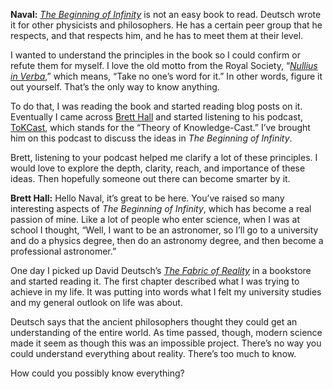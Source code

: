 




**Naval:** _[The Beginning of Infinity](https://www.google.com/search?client=safari&rls=en&q=the+beginning+of+infinity&ie=UTF-8&oe=UTF-8)_ is not an easy book to read. Deutsch wrote it for other physicists and philosophers. He has a certain peer group that he respects, and that respects him, and he has to meet them at their level.

I wanted to understand the principles in the book so I could confirm or refute them for myself. I love the old motto from the Royal Society, “_[Nullius in Verba](https://en.wikipedia.org/wiki/Nullius_in_verba)_,” which means, “Take no one’s word for it.” In other words, figure it out yourself. That’s the only way to know anything. 

To do that, I was reading the book and started reading blog posts on it. Eventually I came across [Brett Hall](https://twitter.com/ToKTeacher?ref_src=twsrc%5Egoogle%7Ctwcamp%5Eserp%7Ctwgr%5Eauthor) and started listening to his podcast, [ToKCast](http://www.bretthall.org/tokcast), which stands for the “Theory of Knowledge-Cast.” I’ve brought him on this podcast to discuss the ideas in _The Beginning of Infinity_. 

Brett, listening to your podcast helped me clarify a lot of these principles. I would love to explore the depth, clarity, reach, and importance of these ideas. Then hopefully someone out there can become smarter by it.

**Brett Hall:** Hello Naval, it’s great to be here. You’ve raised so many interesting aspects of _The Beginning of Infinity_, which has become a real passion of mine. Like a lot of people who enter science, when I was at school I thought, “Well, I want to be an astronomer, so I’ll go to a university and do a physics degree, then do an astronomy degree, and then become a professional astronomer.”

One day I picked up David Deutsch’s _[The Fabric of Reality](https://www.google.com/search?client=safari&rls=en&q=the+fabric+of+reality&ie=UTF-8&oe=UTF-8)_ in a bookstore and started reading it. The first chapter described what I was trying to achieve in my life. It was putting into words what I felt my university studies and my general outlook on life was about. 

Deutsch says that the ancient philosophers thought they could get an understanding of the entire world. As time passed, though, modern science made it seem as though this was an impossible project. There’s no way you could understand everything about reality. There’s too much to know. 

How could you possibly know everything?